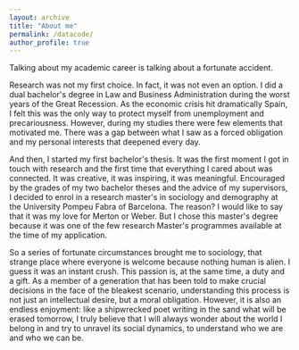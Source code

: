 ```yaml
---
layout: archive
title: "About me"
permalink: /datacode/
author_profile: true
---
```


Talking about my academic career is talking about a fortunate accident.

Research was not my first choice. In fact, it was not even an option. I did a dual bachelor's degree in Law and Business Administration during the worst years of the Great Recession. As the economic crisis hit dramatically Spain, I felt this was the only way to protect myself from unemployment and precariousness. However, during my studies there were few elements that motivated me. There was a gap between what I saw as a forced obligation and my personal interests that deepened every day.

And then, I started my first bachelor's thesis. It was the first moment I got in touch with research and the first time that everything I cared about was connected. It was creative, it was inspiring, it was meaningful. Encouraged by the grades of my two bachelor theses and the advice of my supervisors, I decided to enrol in a research master's in sociology and demography at the University Pompeu Fabra of Barcelona. The reason? I would like to say that it was my love for Merton or Weber. But I chose this master's degree because it was one of the few research Master's programmes available at the time of my application. 

So a series of fortunate circumstances brought me to sociology, that strange place where everyone is welcome because nothing human is alien. I guess it was an instant crush. This passion is, at the same time, a duty and a gift. As a member of a generation that has been told to make crucial decisions in the face of  the bleakest scenario, understanding this process is not just an intellectual desire, but a moral obligation. However, it is also an endless enjoyment: like a shipwrecked poet writing in the sand what will be erased tomorrow, I truly believe that I will always wonder about the world I belong in and try to unravel its social dynamics, to understand who we are and who we can be.

